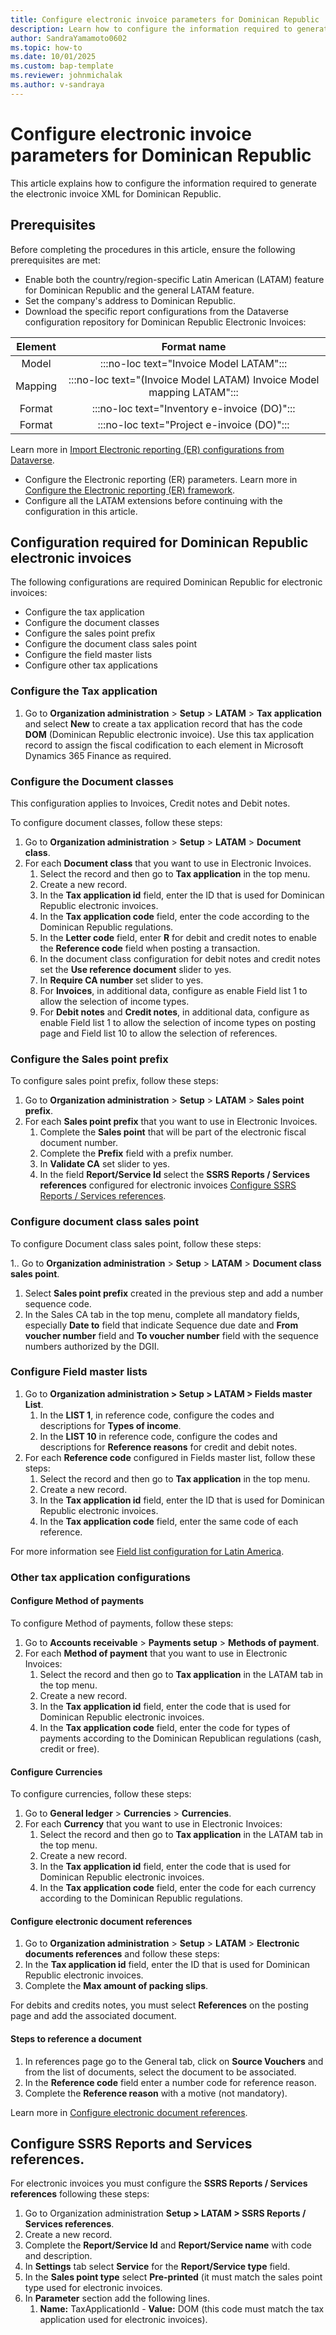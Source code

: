 ```yaml
---
title: Configure electronic invoice parameters for Dominican Republic
description: Learn how to configure the information required to generate the electronic invoice XML for Dominican Republic.
author: SandraYamamoto0602
ms.topic: how-to
ms.date: 10/01/2025
ms.custom: bap-template
ms.reviewer: johnmichalak
ms.author: v-sandraya
---
```


# Configure electronic invoice parameters for Dominican Republic

This article explains how to configure the information required to generate the electronic invoice XML for Dominican Republic.

## Prerequisites

Before completing the procedures in this article, ensure the following prerequisites are met:

- Enable both the country/region-specific Latin American (LATAM) feature for Dominican Republic and the general LATAM feature. 
- Set the company's address to Dominican Republic.
- Download the specific report configurations from the Dataverse configuration repository for Dominican Republic Electronic Invoices:

| Element |                    Format name                    |
|:-------:|:-------------------------------------------------:|
| Model   | :::no-loc text="Invoice Model LATAM":::                              |
| Mapping |  :::no-loc text="(Invoice Model LATAM) Invoice Model mapping LATAM"::: |
| Format  | :::no-loc text="Inventory e-invoice (DO)":::                   |
| Format  | :::no-loc text="Project e-invoice (DO)":::                       |

Learn more in [Import Electronic reporting (ER) configurations from Dataverse](global/workspace/gsw-import-er-config-dataverse.md).
- Configure the Electronic reporting (ER) parameters. Learn more in [Configure the Electronic reporting (ER) framework](../../../fin-ops-core/dev-itpro/analytics/electronic-reporting-er-configure-parameters.md).
- Configure all the LATAM extensions before continuing with the configuration in this article.

## Configuration required for Dominican Republic electronic invoices
The following configurations are required Dominican Republic for electronic invoices:

- Configure the tax application
- Configure the document classes
- Configure the sales point prefix
- Configure the document class sales point 
- Configure the field master lists
- Configure other tax applications

### Configure the Tax application

1. Go to **Organization administration** \> **Setup** \> **LATAM** \> **Tax application** and select **New** to create a tax application record that has the code **DOM** (Dominican Republic electronic invoice). Use this tax application record to assign the fiscal codification to each element in Microsoft Dynamics 365 Finance as required.

### Configure the Document classes

This configuration applies to Invoices, Credit notes and Debit notes.

To configure document classes, follow these steps:

1.	Go to **Organization administration** \> **Setup** \> **LATAM** \> **Document class**.
1. For each **Document class** that you want to use in Electronic Invoices.
   1. Select the record and then go to **Tax application** in the top menu.
   1. Create a new record.
   1. In the **Tax application id** field, enter the ID that is used for Dominican Republic electronic invoices.
   1. In the **Tax application code** field, enter the code according to the Dominican Republic regulations.
   1. In the **Letter code** field, enter **R** for debit and credit notes to enable the **Reference code** field when posting a transaction.
   1. In the document class configuration for debit notes and credit notes set the **Use reference document** slider to yes.
   1. In **Require CA number** set slider to yes. 
   1. For **Invoices**, in additional data, configure as enable Field list 1 to allow the selection of income types. 
   1. For **Debit notes** and **Credit notes**, in additional data, configure as enable Field list 1 to allow the selection of income types on posting page and Field list 10 to allow the selection of references. 

### Configure the Sales point prefix

To configure sales point prefix, follow these steps:

1. Go to **Organization administration** \> **Setup** \> **LATAM** \> **Sales point prefix**.
1. For each **Sales point prefix** that you want to use in Electronic Invoices.
   1. Complete the **Sales point** that will be part of the electronic fiscal document number.
   1. Complete the **Prefix** field with a prefix number.
   1. In **Validate CA** set slider to yes.
   1. In the field **Report/Service Id** select the **SSRS Reports / Services references** configured for electronic invoices [Configure SSRS Reports / Services references](#configure-ssrs-reports-and-services-references).

### Configure document class sales point

To configure Document class sales point, follow these steps:

1.. Go to **Organization administration** \> **Setup** \> **LATAM** \> **Document class sales point**.
   1. Select **Sales point prefix** created in the previous step and add a number sequence code.
   1. In the Sales CA tab in the top menu, complete all mandatory fields, especially **Date to** field that indicate Sequence due date and **From voucher number** field and **To voucher number** field with the sequence numbers authorized by the DGII.
   
### Configure Field master lists

1. Go to **Organization administration > Setup > LATAM > Fields master List**.
   1. In the **LIST 1**, in reference code, configure the codes and descriptions for **Types of income**. 
   1. In the **LIST 10** in reference code, configure the codes and descriptions for **Reference reasons** for credit and debit notes. 
1. For each **Reference code** configured in Fields master list, follow these steps:
   1. Select the record and then go to **Tax application** in the top menu.
   1. Create a new record.
   1. In the **Tax application id** field, enter the ID that is used for Dominican Republic electronic invoices.
   1. In the **Tax application code** field, enter the same code of each reference.

For more information see [Field list configuration for Latin America](ltm-core-field-master-lists.md).

### Other tax application configurations

#### Configure Method of payments

To configure Method of payments, follow these steps:

1. Go to **Accounts receivable** \> **Payments setup** \> **Methods of payment**.
1. For each **Method of payment** that you want to use in Electronic Invoices:
   1. Select the record and then go to **Tax application** in the LATAM tab in the top menu.
   1. Create a new record.
   1. In the **Tax application id** field, enter the code that is used for Dominican Republic electronic invoices.
   1. In the **Tax application code** field, enter the code for types of payments according to the Dominican Republican regulations (cash, credit or free).

#### Configure Currencies

To configure currencies, follow these steps:

1. Go to **General ledger** \> **Currencies** \> **Currencies**.
1. For each **Currency** that you want to use in Electronic Invoices:
   1. Select the record and then go to **Tax application** in the LATAM tab in the top menu.
   1. Create a new record.
   1. In the **Tax application id** field, enter the code that is used for Dominican Republic electronic invoices.
   1. In the **Tax application code** field, enter the code for each currency according to the Dominican Republic regulations.

#### Configure electronic document references

1. Go to **Organization administration** \> **Setup** \> **LATAM** \> **Electronic documents references** and follow these steps:
1. In the **Tax application id** field, enter the ID that is used for Dominican Republic electronic invoices.
1. Complete the **Max amount of packing slips**.

For debits and credits notes, you must select **References** on the posting page and add the associated document.

#### Steps to reference a document

1. In references page go to the General tab, click on **Source Vouchers** and from the list of documents, select the document to be associated.
1. In the **Reference code** field enter a number code for reference reason.
1. Complete the **Reference reason** with a motive (not mandatory).

Learn more in [Configure electronic document references](ltm-electronic-doc-references.md).

## Configure SSRS Reports and Services references.

For electronic invoices you must configure the **SSRS Reports / Services references** following these steps:

1. Go to Organization administration **Setup > LATAM > SSRS Reports / Services references**.
1. Create a new record.
1. Complete the **Report/Service Id** and **Report/Service name** with code and description.
1. In **Settings** tab select **Service** for the **Report/Service type** field.
1. In the **Sales point type** select **Pre-printed** (it must match the sales point type used for electronic invoices.
1. In **Parameter** section add the following lines.
    1. **Name:** TaxApplicationId - **Value:** DOM (this code must match the tax application used for electronic invoices).
